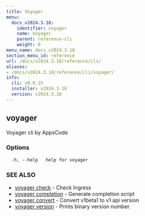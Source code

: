 ```yaml
---
title: Voyager
menu:
  docs_v2024.3.18:
    identifier: voyager
    name: Voyager
    parent: reference-cli
    weight: 0
menu_name: docs_v2024.3.18
section_menu_id: reference
url: /docs/v2024.3.18/reference/cli/
aliases:
- /docs/v2024.3.18/reference/cli/voyager/
info:
  cli: v0.0.15
  installer: v2024.3.18
  version: v2024.3.18
---
```


## voyager

Voyager cli by AppsCode

### Options

```
  -h, --help   help for voyager
```

### SEE ALSO

* [voyager check](/docs/v2024.3.18/reference/cli/voyager_check)	 - Check Ingress
* [voyager completion](/docs/v2024.3.18/reference/cli/voyager_completion)	 - Generate completion script
* [voyager convert](/docs/v2024.3.18/reference/cli/voyager_convert)	 - Convert v1beta1 to v1 api version
* [voyager version](/docs/v2024.3.18/reference/cli/voyager_version)	 - Prints binary version number.

